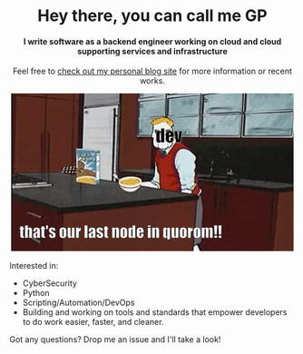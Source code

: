 <h1 align="center">Hey there, you can call me GP</h1>

<h4 align="center">I write software as a backend engineer working on cloud and cloud supporting services and infrastructure</h4>

<p align="center">Feel free to <a href="https://barelycompetent.dev/">check out my personal blog site</a> for more information or recent works. 
</p>

<p align="center">
  <img src="https://raw.githubusercontent.com/bigpick/bigpick/main/hm.gif">
</p>

Interested in: 

* CyberSecurity
* Python
* Scripting/Automation/DevOps
* Building and working on tools and standards that empower developers to do work easier, faster, and cleaner.

Got any questions? Drop me an issue and I'll take a look!
